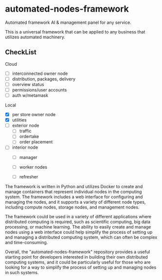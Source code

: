 # automated-nodes-framework
Automated framework AI & management panel for any service.

This is a universal framework that can be applied to any business that utilizes automated machinery.


## CheckList
Cloud
- [ ] interconnected owner node
- [ ] distribution, packages, delivery
- [ ] overview status
- [ ] permissions/user accounts
- [ ] auth w/metamask

Local
- [x] per store owner node
- [x] utilities
- [ ] exterior node
  - [ ] traffic
  - [ ] ordertake
   - [ ] order placement
- [ ] interior node
  - [ ] manager
  - [ ] worker nodes
  - [ ] refresher


The framework is written in Python and utilizes Docker to create and manage containers that represent individual nodes in the computing system. The framework includes a web interface for configuring and managing the nodes, and it supports a variety of different node types, including compute nodes, storage nodes, and management nodes.

The framework could be used in a variety of different applications where distributed computing is required, such as scientific computing, big data processing, or machine learning. The ability to easily create and manage nodes using a web interface could help simplify the process of setting up and managing a distributed computing system, which can often be complex and time-consuming.

Overall, the "automated-nodes-framework" repository provides a useful starting point for developers interested in building their own distributed computing systems, and it could be particularly useful for those who are looking for a way to simplify the process of setting up and managing nodes in such systems.
